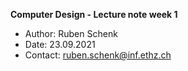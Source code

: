 **Computer Design - Lecture note week 1**

- Author: Ruben Schenk
- Date: 23.09.2021
- Contact: ruben.schenk@inf.ethz.ch

